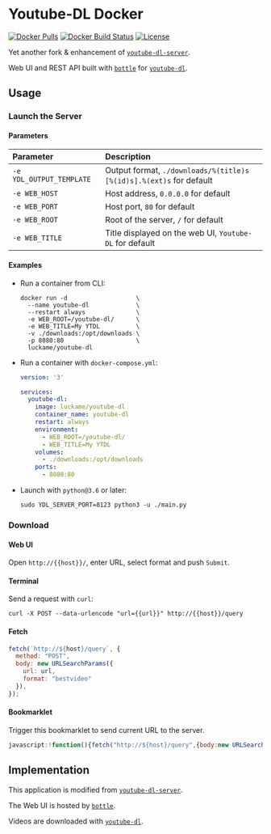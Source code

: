# Youtube-DL Docker
[![Docker Pulls](https://img.shields.io/docker/pulls/luckame/youtube-dl)](https://hub.docker.com/r/luckame/youtube-dl "Docker Hub") [![Docker Build Status](https://img.shields.io/docker/cloud/build/luckame/youtube-dl)](https://hub.docker.com/r/luckame/youtube-dl/builds "Docker Hub Autobuilds")
[![License](https://img.shields.io/github/license/lucka-me/youtube-dl-docker)](./LICENSE "License")

Yet another fork & enhancement of [`youtube-dl-server`](https://github.com/manbearwiz/youtube-dl-server).

Web UI and REST API built with [`bottle`](https://github.com/bottlepy/bottle) for [`youtube-dl`](https://github.com/rg3/youtube-dl).

## Usage

### Launch the Server
#### Parameters

| Parameter | Description
| :-------- | :----------
| `-e YDL_OUTPUT_TEMPLATE` | Output format, `./downloads/%(title)s [%(id)s].%(ext)s` for default
| `-e WEB_HOST` | Host address, `0.0.0.0` for default
| `-e WEB_PORT` | Host port, `80` for default
| `-e WEB_ROOT` | Root of the server, `/` for default
| `-e WEB_TITLE` | Title displayed on the web UI, `Youtube-DL` for default

#### Examples

- Run a container from CLI:
    ```shell
    docker run -d                   \
      --name youtube-dl             \
      --restart always              \
      -e WEB_ROOT=/youtube-dl/      \
      -e WEB_TITLE=My YTDL          \
      -v ./downloads:/opt/downloads \
      -p 8080:80                    \
      luckame/youtube-dl
    ```

- Run a container with `docker-compose.yml`:
    ```yml
    version: '3'

    services:
      youtube-dl:
        image: luckame/youtube-dl
        container_name: youtube-dl
        restart: always
        environment:
          - WEB_ROOT=/youtube-dl/
          - WEB_TITLE=My YTDL
        volumes:
          - ./downloads:/opt/downloads
        ports:
          - 8080:80
    ```

- Launch with `python@3.6` or later:
    ```shell
    sudo YDL_SERVER_PORT=8123 python3 -u ./main.py
    ```

### Download
#### Web UI

Open `http://{{host}}/`, enter URL, select format and push `Submit`.

#### Terminal

Send a request with `curl`:

```shell
curl -X POST --data-urlencode "url={{url}}" http://{{host}}/query
```

#### Fetch

```javascript
fetch(`http://${host}/query`, {
  method: "POST",
  body: new URLSearchParams({
    url: url,
    format: "bestvideo"
  }),
});
```

#### Bookmarklet

Trigger this bookmarklet to send current URL to the server.

```javascript
javascript:!function(){fetch("http://${host}/query",{body:new URLSearchParams({url:window.location.href,format:"bestvideo"}),method:"POST"})}();
```

## Implementation

This application is modified from [`youtube-dl-server`](https://github.com/manbearwiz/youtube-dl-server).

The Web UI is hosted by [`bottle`](https://github.com/bottlepy/bottle).

Videos are downloaded with [`youtube-dl`](https://github.com/rg3/youtube-dl).